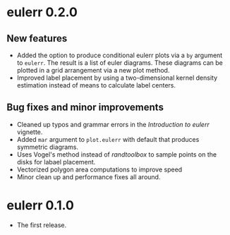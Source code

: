 # eulerr 0.2.0

## New features
* Added the option to produce conditional eulerr plots via a `by` argument to
`eulerr`. The result is a list of euler diagrams. These diagrams can be plotted
in a grid arrangement via a new plot method.
* Improved label placement by using a two-dimensional kernel density estimation
instead of means to calculate label centers.

## Bug fixes and minor improvements
* Cleaned up typos and grammar errors in the _Introduction to eulerr_ vignette.
* Added `mar` argument to `plot.eulerr` with default that produces
symmetric diagrams.
* Uses Vogel's method instead of *randtoolbox* to sample points on the disks for
labael placement.
* Vectorized polygon area computations to improve speed
* Minor clean up and performance fixes all around.

# eulerr 0.1.0
* The first release.